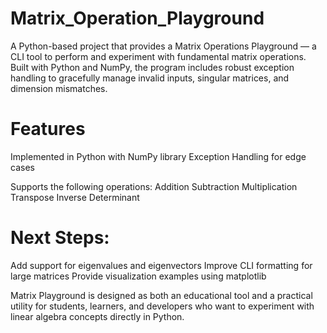 # Matrix_Operation_Playground
A Python-based project that provides a Matrix Operations Playground — a CLI tool to perform and experiment with fundamental matrix operations. Built with Python and NumPy, the program includes robust exception handling to gracefully manage invalid inputs, singular matrices, and dimension mismatches.

# Features
Implemented in Python with NumPy library 
Exception Handling for edge cases

Supports the following operations: 
Addition 
Subtraction 
Multiplication 
Transpose 
Inverse 
Determinant

# Next Steps:
Add support for eigenvalues and eigenvectors 
Improve CLI formatting for large matrices 
Provide visualization examples using matplotlib

Matrix Playground is designed as both an educational tool and a practical utility for students, learners, and developers who want to experiment with linear algebra concepts directly in Python.
